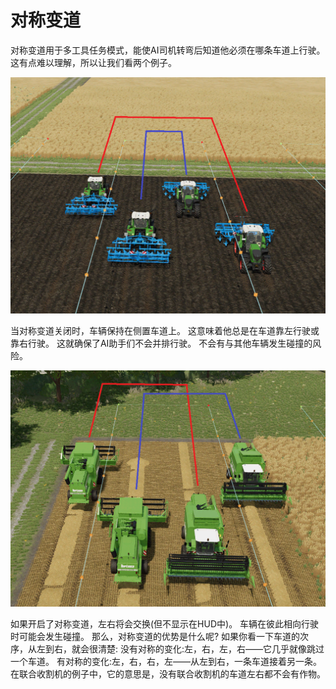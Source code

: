 # 对称变道


对称变道用于多工具任务模式，能使AI司机转弯后知道他必须在哪条车道上行驶。
这有点难以理解，所以让我们看两个例子。


![Image](../assets/images/regularchange_0_0_1020_765.png)


当对称变道关闭时，车辆保持在侧置车道上。
这意味着他总是在车道靠左行驶或靠右行驶。
这就确保了AI助手们不会并排行驶。
不会有与其他车辆发生碰撞的风险。


![Image](../assets/images/symetricchange_0_0_1020_765.png)


如果开启了对称变道，左右将会交换(但不显示在HUD中)。
车辆在彼此相向行驶时可能会发生碰撞。
那么，对称变道的优势是什么呢?
如果你看一下车道的次序，从左到右，就会很清楚:
没有对称的变化:左，右，左，右——它几乎就像跳过一个车道。
有对称的变化:左，右，右，左——从左到右，一条车道接着另一条。
在联合收割机的例子中，它的意思是，没有联合收割机的车道左右都不会有作物。


